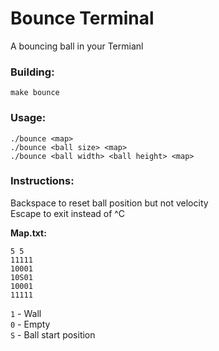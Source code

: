 # Bounce Terminal

A bouncing ball in your Termianl

### Building:
`make bounce`

### Usage:
```
./bounce <map>
./bounce <ball size> <map>
./bounce <ball width> <ball height> <map>
```

### Instructions:
Backspace to reset ball position but not velocity  
Escape to exit instead of ^C

**Map.txt:**
```
5 5
11111
10001
10S01
10001
11111
```
`1` - Wall  
`0` - Empty  
`S` - Ball start position
